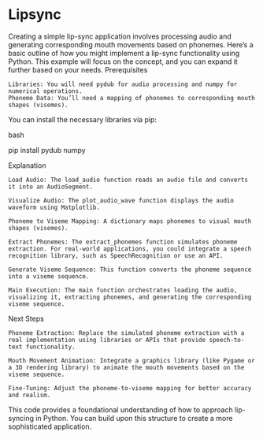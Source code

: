 # Lipsync
Creating a simple lip-sync application involves processing audio and generating corresponding mouth movements based on phonemes. Here’s a basic outline of how you might implement a lip-sync functionality using Python. This example will focus on the concept, and you can expand it further based on your needs.
Prerequisites

    Libraries: You will need pydub for audio processing and numpy for numerical operations.
    Phoneme Data: You’ll need a mapping of phonemes to corresponding mouth shapes (visemes).

You can install the necessary libraries via pip:

bash

pip install pydub numpy

Explanation

    Load Audio: The load_audio function reads an audio file and converts it into an AudioSegment.

    Visualize Audio: The plot_audio_wave function displays the audio waveform using Matplotlib.

    Phoneme to Viseme Mapping: A dictionary maps phonemes to visual mouth shapes (visemes).

    Extract Phonemes: The extract_phonemes function simulates phoneme extraction. For real-world applications, you could integrate a speech recognition library, such as SpeechRecognition or use an API.

    Generate Viseme Sequence: This function converts the phoneme sequence into a viseme sequence.

    Main Execution: The main function orchestrates loading the audio, visualizing it, extracting phonemes, and generating the corresponding viseme sequence.

Next Steps

    Phoneme Extraction: Replace the simulated phoneme extraction with a real implementation using libraries or APIs that provide speech-to-text functionality.

    Mouth Movement Animation: Integrate a graphics library (like Pygame or a 3D rendering library) to animate the mouth movements based on the viseme sequence.

    Fine-Tuning: Adjust the phoneme-to-viseme mapping for better accuracy and realism.

This code provides a foundational understanding of how to approach lip-syncing in Python. You can build upon this structure to create a more sophisticated application.
